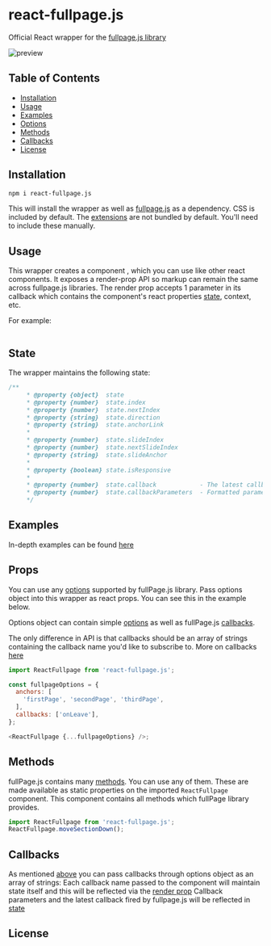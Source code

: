 # react-fullpage.js

Official React wrapper for the [fullpage.js library](https://github.com/alvarotrigo/fullPage.js/)

![preview](https://raw.github.com/alvarotrigo/fullPage.js/master/examples/imgs/intro.png)

## Table of Contents
- [Installation](https://github.com/alvarotrigo/react-fullPage.js#installation)
- [Usage](https://github.com/alvarotrigo/react-fullPage.js#usage)
- [Examples](https://github.com/alvarotrigo/react-fullPage.js#examples)
- [Options](https://github.com/alvarotrigo/react-fullPage.js#options)
- [Methods](https://github.com/alvarotrigo/react-fullPage.js#methods)
- [Callbacks](https://github.com/alvarotrigo/react-fullPage.js#callbacks)
- [License](https://github.com/alvarotrigo/fullPage.js#license)


## Installation

```sh
npm i react-fullpage.js
```

This will install the wrapper as well as [fullpage.js](https://github.com/alvarotrigo/fullPage.js/) as a dependency.
CSS is included by default.
The [extensions](https://alvarotrigo.com/fullPage/extensions/) are not bundled by default. You'll need to include these manually.

## Usage

This wrapper creates a <ReactFullpage /> component , which you can use like other react components. It exposes a render-prop API so markup can remain the same across fullpage.js libraries. The render prop accepts 1 parameter in its callback which contains the component's react properties [state](https://github.com/alvarotrigo/fullPage.js#state), context, etc.

For example:

```js
```

## State

The wrapper maintains the following state:

```js
/**
     * @property {object}  state
     * @property {number}  state.index
     * @property {number}  state.nextIndex
     * @property {string}  state.direction
     * @property {string}  state.anchorLink
     *
     * @property {number}  state.slideIndex
     * @property {number}  state.nextSlideIndex
     * @property {string}  state.slideAnchor
     *
     * @property {boolean} state.isResponsive
     *
     * @property {number}  state.callback            - The latest callback event
     * @property {number}  state.callbackParameters  - Formatted parameters the callback received (Object and Array options available)
     */
```

## Examples

In-depth examples can be found [here](https://github.com/alvarotrigo/react-fullpage.js/blob/master/examples)

## Props

You can use any [options](https://github.com/alvarotrigo/fullPage.js#options) supported by fullPage.js library.
Pass options object into this wrapper as react props. You can see this in the example below.

Options object can contain simple [options](https://github.com/alvarotrigo/fullPage.js#options) as well as fullPage.js [callbacks](https://github.com/alvarotrigo/fullPage.js#callbacks).

The only difference in API is that callbacks should be an array of strings containing the callback name you'd like to subscribe to.
More on callbacks [here](https://github.com/alvarotrigo/react-fullPage.js#callbacks)

```js
import ReactFullpage from 'react-fullpage.js';

const fullpageOptions = {
  anchors: [
    'firstPage', 'secondPage', 'thirdPage',
  ],
  callbacks: ['onLeave'],
};

<ReactFullpage {...fullpageOptions} />;

```

## Methods

fullPage.js contains many [methods](https://github.com/alvarotrigo/fullPage.js#methods).
You can use any of them. These are made available as static properties on the imported `ReactFullpage` component. This component contains all methods which fullPage library provides.

```js
import ReactFullpage from 'react-fullpage.js';
ReactFullpage.moveSectionDown();
```

## Callbacks

As mentioned [above](#options) you can pass callbacks through options object as an array of strings:
Each callback name passed to the component will maintain state itself and this will be reflected via the [render prop](#usage)
Callback parameters and the latest callback fired by fullpage.js will be reflected in [state](#state)

## License
